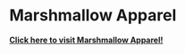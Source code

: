# Marshmallow Apparel

[**Click here to visit Marshmallow Apparel!**](https://dylan-b-05.github.io/Marshmallow-Apparel/)
